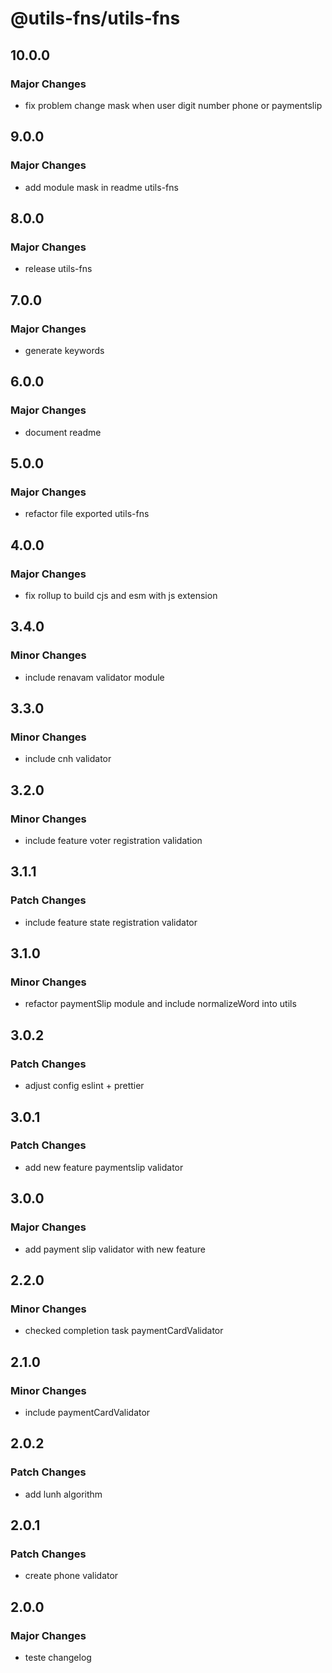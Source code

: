 # @utils-fns/utils-fns

## 10.0.0

### Major Changes

- fix problem change mask when user digit number phone or paymentslip

## 9.0.0

### Major Changes

- add module mask in readme utils-fns

## 8.0.0

### Major Changes

- release utils-fns

## 7.0.0

### Major Changes

- generate keywords

## 6.0.0

### Major Changes

- document readme

## 5.0.0

### Major Changes

- refactor file exported utils-fns

## 4.0.0

### Major Changes

- fix rollup to build cjs and esm with js extension

## 3.4.0

### Minor Changes

- include renavam validator module

## 3.3.0

### Minor Changes

- include cnh validator

## 3.2.0

### Minor Changes

- include feature voter registration validation

## 3.1.1

### Patch Changes

- include feature state registration validator

## 3.1.0

### Minor Changes

- refactor paymentSlip module and include normalizeWord into utils

## 3.0.2

### Patch Changes

- adjust config eslint + prettier

## 3.0.1

### Patch Changes

- add new feature paymentslip validator

## 3.0.0

### Major Changes

- add payment slip validator with new feature

## 2.2.0

### Minor Changes

- checked completion task paymentCardValidator

## 2.1.0

### Minor Changes

- include paymentCardValidator

## 2.0.2

### Patch Changes

- add lunh algorithm

## 2.0.1

### Patch Changes

- create phone validator

## 2.0.0

### Major Changes

- teste changelog
